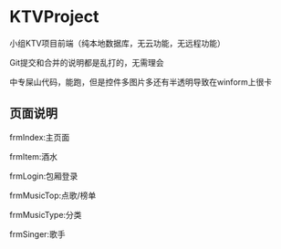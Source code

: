 # KTVProject
小组KTV项目前端（纯本地数据库，无云功能，无远程功能）

Git提交和合并的说明都是乱打的，无需理会

中专屎山代码，能跑，但是控件多图片多还有半透明导致在winform上很卡
## 页面说明
frmIndex:主页面

frmItem:酒水

frmLogin:包厢登录

frmMusicTop:点歌/榜单

frmMusicType:分类

frmSinger:歌手
